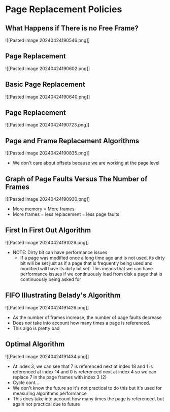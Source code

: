 # Page Replacement Policies
## What Happens if There is no Free Frame?
![[Pasted image 20240424190546.png]]

## Page Replacement
![[Pasted image 20240424190602.png]]

## Basic Page Replacement
![[Pasted image 20240424190640.png]]

## Page Replacement
![[Pasted image 20240424190723.png]]

## Page and Frame Replacement Algorithms
![[Pasted image 20240424190835.png]]
- We don't care about offsets because we are working at the page level

## Graph of Page Faults Versus The Number of Frames
![[Pasted image 20240424190930.png]]
- More memory = More frames
- More frames = less replacement = less page faults

## First In First Out Algorithm
![[Pasted image 20240424191029.png]]
- NOTE: Dirty bit can have performance issues
	- If a page was modified once a long time ago and is not used, its dirty bit will be set just as if a page that is frequently being used and modified will have its dirty bit set. This means that we can have performance issues if we continuously load from disk a page that is continuously being asked for
## FIFO Illustrating Belady's Algorithm
![[Pasted image 20240424191426.png]]
- As the number of frames increase, the number of page faults decrease
- Does *not* take into account how many times a page is referenced. 
- This algo is pretty bad
## Optimal Algorithm
![[Pasted image 20240424191434.png]]
- At index 3, we can see that 7 is referenced next at index 18 and 1 is referenced at index 14 and 0 is referenced next at index 4 so we can replace 7 in the page frames with index 3 (2) 
- Cycle cont...
- We don't know the future so it's not practical to do this but it's used for measuring algorithms performance
- This does take into account how many times the page is referenced, but again not practical due to future 
